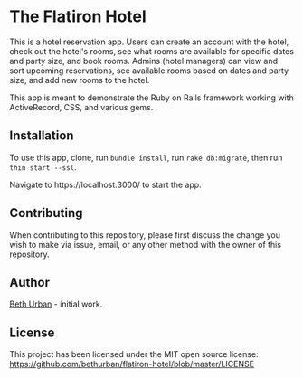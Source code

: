 # The Flatiron Hotel

This is a hotel reservation app. Users can create an account with the hotel,
check out the hotel's rooms, see what rooms are available for specific dates
and party size, and book rooms. Admins (hotel managers) can view and sort
upcoming reservations, see available rooms based on dates and party size, and
add new rooms to the hotel.

This app is meant to demonstrate the Ruby on Rails framework working with
ActiveRecord, CSS, and various gems.

## Installation

To use this app, clone, run `bundle install`, run `rake db:migrate`, then run
`thin start --ssl`.

Navigate to https://localhost:3000/ to start the app.

## Contributing

When contributing to this repository, please first discuss the change you wish
to make via issue, email, or any other method with the owner of this repository.

## Author

[Beth Urban](https://github.com/bethurban) - initial work.

## License

This project has been licensed under the MIT open source license:
https://github.com/bethurban/flatiron-hotel/blob/master/LICENSE
